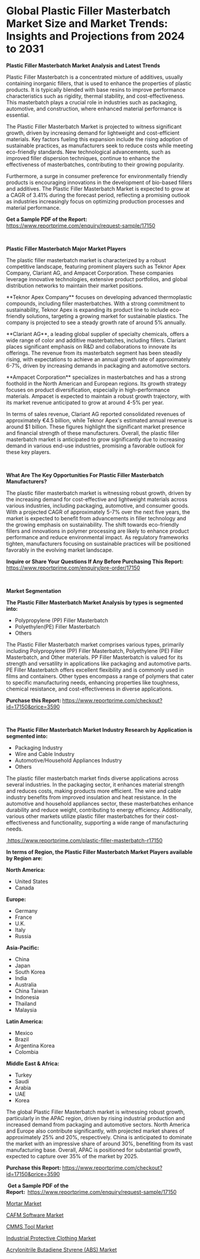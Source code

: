 <p><h1>Global Plastic Filler Masterbatch Market Size and Market Trends: Insights and Projections from 2024 to 2031</h1></p><p><strong>Plastic Filler Masterbatch Market Analysis and Latest Trends</strong></p>
<p><p>Plastic Filler Masterbatch is a concentrated mixture of additives, usually containing inorganic fillers, that is used to enhance the properties of plastic products. It is typically blended with base resins to improve performance characteristics such as rigidity, thermal stability, and cost-effectiveness. This masterbatch plays a crucial role in industries such as packaging, automotive, and construction, where enhanced material performance is essential.</p><p>The Plastic Filler Masterbatch Market is projected to witness significant growth, driven by increasing demand for lightweight and cost-efficient materials. Key factors fueling this expansion include the rising adoption of sustainable practices, as manufacturers seek to reduce costs while meeting eco-friendly standards. New technological advancements, such as improved filler dispersion techniques, continue to enhance the effectiveness of masterbatches, contributing to their growing popularity. </p><p>Furthermore, a surge in consumer preference for environmentally friendly products is encouraging innovations in the development of bio-based fillers and additives. The Plastic Filler Masterbatch Market is expected to grow at a CAGR of 3.41% during the forecast period, reflecting a promising outlook as industries increasingly focus on optimizing production processes and material performance.</p></p>
<p><strong>Get a Sample PDF of the Report:&nbsp;</strong> <a href="https://www.reportprime.com/enquiry/request-sample/17150?utm_campaign=12&utm_medium=2&utm_source=Github&utm_content=ia&utm_term=24112024&utm_id=plastic-filler-masterbatch">https://www.reportprime.com/enquiry/request-sample/17150</a></p>
<p>&nbsp;</p>
<p><strong>Plastic Filler Masterbatch Major Market Players</strong></p>
<p><p>The plastic filler masterbatch market is characterized by a robust competitive landscape, featuring prominent players such as Teknor Apex Company, Clariant AG, and Ampacet Corporation. These companies leverage innovative technologies, extensive product portfolios, and global distribution networks to maintain their market positions.</p><p>**Teknor Apex Company** focuses on developing advanced thermoplastic compounds, including filler masterbatches. With a strong commitment to sustainability, Teknor Apex is expanding its product line to include eco-friendly solutions, targeting a growing market for sustainable plastics. The company is projected to see a steady growth rate of around 5% annually.</p><p>**Clariant AG**, a leading global supplier of specialty chemicals, offers a wide range of color and additive masterbatches, including fillers. Clariant places significant emphasis on R&D and collaborations to innovate its offerings. The revenue from its masterbatch segment has been steadily rising, with expectations to achieve an annual growth rate of approximately 6-7%, driven by increasing demands in packaging and automotive sectors.</p><p>**Ampacet Corporation** specializes in masterbatches and has a strong foothold in the North American and European regions. Its growth strategy focuses on product diversification, especially in high-performance materials. Ampacet is expected to maintain a robust growth trajectory, with its market revenue anticipated to grow at around 4-5% per year.</p><p>In terms of sales revenue, Clariant AG reported consolidated revenues of approximately €4.5 billion, while Teknor Apex's estimated annual revenue is around $1 billion. These figures highlight the significant market presence and financial strength of these manufacturers. Overall, the plastic filler masterbatch market is anticipated to grow significantly due to increasing demand in various end-use industries, promising a favorable outlook for these key players.</p></p>
<p>&nbsp;</p>
<p><strong>What Are The Key Opportunities For Plastic Filler Masterbatch Manufacturers?</strong></p>
<p><p>The plastic filler masterbatch market is witnessing robust growth, driven by the increasing demand for cost-effective and lightweight materials across various industries, including packaging, automotive, and consumer goods. With a projected CAGR of approximately 5-7% over the next five years, the market is expected to benefit from advancements in filler technology and the growing emphasis on sustainability. The shift towards eco-friendly fillers and innovations in polymer processing are likely to enhance product performance and reduce environmental impact. As regulatory frameworks tighten, manufacturers focusing on sustainable practices will be positioned favorably in the evolving market landscape.</p></p>
<p><strong>Inquire or Share Your Questions If Any Before Purchasing This Report:</strong> <a href="https://www.reportprime.com/enquiry/pre-order/17150?utm_campaign=12&utm_medium=2&utm_source=Github&utm_content=ia&utm_term=24112024&utm_id=plastic-filler-masterbatch">https://www.reportprime.com/enquiry/pre-order/17150</a></p>
<p>&nbsp;</p>
<p><strong>Market Segmentation</strong></p>
<p><strong>The Plastic Filler Masterbatch Market Analysis by types is segmented into:</strong></p>
<p><ul><li>Polypropylene (PP) Filler Masterbatch</li><li>Polyethylen(PE) Filler Masterbatch</li><li>Others</li></ul></p>
<p><p>The Plastic Filler Masterbatch market comprises various types, primarily including Polypropylene (PP) Filler Masterbatch, Polyethylene (PE) Filler Masterbatch, and Other materials. PP Filler Masterbatch is valued for its strength and versatility in applications like packaging and automotive parts. PE Filler Masterbatch offers excellent flexibility and is commonly used in films and containers. Other types encompass a range of polymers that cater to specific manufacturing needs, enhancing properties like toughness, chemical resistance, and cost-effectiveness in diverse applications.</p></p>
<p><strong>Purchase this Report:&nbsp;</strong><a href="https://www.reportprime.com/checkout?id=17150&price=3590&utm_campaign=12&utm_medium=2&utm_source=Github&utm_content=ia&utm_term=24112024&utm_id=plastic-filler-masterbatch">https://www.reportprime.com/checkout?id=17150&price=3590</a></p>
<p>&nbsp;</p>
<p><strong>The Plastic Filler Masterbatch Market Industry Research by Application is segmented into:</strong></p>
<p><ul><li>Packaging Industry</li><li>Wire and Cable Industry</li><li>Automotive/Household Appliances Industry</li><li>Others</li></ul></p>
<p><p>The plastic filler masterbatch market finds diverse applications across several industries. In the packaging sector, it enhances material strength and reduces costs, making products more efficient. The wire and cable industry benefits from improved insulation and heat resistance. In the automotive and household appliances sector, these masterbatches enhance durability and reduce weight, contributing to energy efficiency. Additionally, various other markets utilize plastic filler masterbatches for their cost-effectiveness and functionality, supporting a wide range of manufacturing needs.</p></p>
<p><a href="https://www.reportprime.com/plastic-filler-masterbatch-r17150?utm_campaign=12&utm_medium=2&utm_source=Github&utm_content=ia&utm_term=24112024&utm_id=plastic-filler-masterbatch">&nbsp;https://www.reportprime.com/plastic-filler-masterbatch-r17150</a></p>
<p><strong>In terms of Region, the Plastic Filler Masterbatch Market Players available by Region are:</strong></p>
<p>
    <p> <strong> North America: </strong>
        <ul>
            <li>United States</li>
            <li>Canada</li>
        </ul>
        </p> 
    <p> <strong> Europe: </strong>
        <ul>
            <li>Germany</li>
            <li>France</li>
            <li>U.K.</li>
            <li>Italy</li>
            <li>Russia</li>
        </ul>
        </p> 
    <p> <strong> Asia-Pacific: </strong>
        <ul>
            <li>China</li>
            <li>Japan</li>
            <li>South Korea</li>
            <li>India</li>
            <li>Australia</li>
            <li>China Taiwan</li>
            <li>Indonesia</li>
            <li>Thailand</li>
            <li>Malaysia</li>
        </ul>
        </p> 
    <p> <strong> Latin America: </strong>
        <ul>
            <li>Mexico</li>
            <li>Brazil</li>
            <li>Argentina Korea</li>
            <li>Colombia</li>
        </ul>
        </p> 
    <p> <strong> Middle East & Africa: </strong>
        <ul>
            <li>Turkey</li>
            <li>Saudi</li>
            <li>Arabia</li>
            <li>UAE</li>
            <li>Korea</li>
        </ul>
    </p>
    </p>
<p><p>The global Plastic Filler Masterbatch market is witnessing robust growth, particularly in the APAC region, driven by rising industrial production and increased demand from packaging and automotive sectors. North America and Europe also contribute significantly, with projected market shares of approximately 25% and 20%, respectively. China is anticipated to dominate the market with an impressive share of around 30%, benefiting from its vast manufacturing base. Overall, APAC is positioned for substantial growth, expected to capture over 35% of the market by 2025.</p></p>
<p><strong>Purchase this Report: </strong><a href="https://www.reportprime.com/checkout?id=17150&price=3590&utm_campaign=12&utm_medium=2&utm_source=Github&utm_content=ia&utm_term=24112024&utm_id=plastic-filler-masterbatch">https://www.reportprime.com/checkout?id=17150&price=3590</a></p>
<p>&nbsp;<strong>Get a Sample PDF of the Report:&nbsp;&nbsp;</strong><a href="https://www.reportprime.com/enquiry/request-sample/17150?utm_campaign=12&utm_medium=2&utm_source=Github&utm_content=ia&utm_term=24112024&utm_id=plastic-filler-masterbatch">https://www.reportprime.com/enquiry/request-sample/17150</a></p>
<p><strong></strong></p>
<p><p><a href="https://www.linkedin.com/pulse/mortar-momentum-charting-128-cagr-path-2024-2031-nbyge?utm_campaign=12&utm_medium=2&utm_source=Github&utm_content=ia&utm_term=24112024&utm_id=plastic-filler-masterbatch">Mortar Market</a></p><p><a href="https://issuu.com/reportprime-2/docs/cafm-software-market-size-2030.pptx_04443aec042f0c?utm_campaign=12&utm_medium=2&utm_source=Github&utm_content=ia&utm_term=24112024&utm_id=plastic-filler-masterbatch">CAFM Software Market</a></p><p><a href="https://issuu.com/reportprime-2/docs/cmms-tool-market-size-2030.pptx_633778d828f36c?utm_campaign=12&utm_medium=2&utm_source=Github&utm_content=ia&utm_term=24112024&utm_id=plastic-filler-masterbatch">CMMS Tool Market</a></p><p><a href="https://www.linkedin.com/pulse/global-industrial-protective-clothing-market-trends-analysis-gware?utm_campaign=12&utm_medium=2&utm_source=Github&utm_content=ia&utm_term=24112024&utm_id=plastic-filler-masterbatch">Industrial Protective Clothing Market</a></p><p><a href="https://github.com/ChiragRp1/Market-Research-Report-List-6/blob/main/acrylonitrile-butadiene-styrene-abs-market.md?utm_campaign=12&utm_medium=2&utm_source=Github&utm_content=ia&utm_term=24112024&utm_id=plastic-filler-masterbatch">Acrylonitrile Butadiene Styrene (ABS) Market</a></p></p>